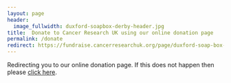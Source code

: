 ```yaml
---
layout: page
header:
  image_fullwidth: duxford-soapbox-derby-header.jpg
title:  Donate to Cancer Research UK using our online donation page
permalink: /donate
redirect: https://fundraise.cancerresearchuk.org/page/duxford-soap-box-derby-2024
---
```


Redirecting you to our online donation page. If this does not happen then please  [click here]({{page.redirect}}).

<!---
Please [click here](https://fundraise.cancerresearchuk.org/page/duxford-soap-box-derby-2020) to go to our online donation page.

<h2>Auction item payments</h2>
If you are paying for an item bought in the auction please use this [link](https://fundraise.cancerresearchuk.org/page/duxford-soap-box-derby-auction) and remember to include the number of the lot you are paying for in the message.

--->